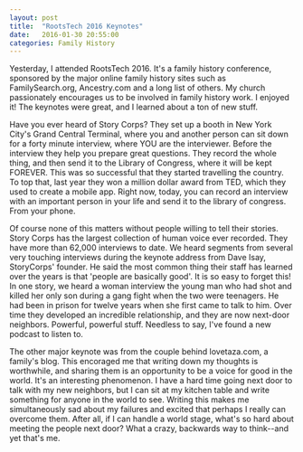 ```yaml
---
layout: post
title:  "RootsTech 2016 Keynotes"
date:   2016-01-30 20:55:00
categories: Family History 
---
```

Yesterday, I attended RootsTech 2016. It's a family history conference, sponsored by the major online family history sites such as FamilySearch.org, Ancestry.com and a long list of others. My church passionately encourages us to be involved in family history work. I enjoyed it! The keynotes were great, and I learned about a ton of new stuff.

Have you ever heard of Story Corps? They set up a booth in New York City's Grand Central Terminal, where you and another person can sit down for a forty minute interview, where YOU are the interviewer. Before the interview they help you prepare great questions. They record the whole thing, and then send it to the Library of Congress, where it will be kept FOREVER. This was so successful that they started travelling the country. To top that, last year they won a million dollar award from TED, which they used to create a mobile app. Right now, today, you can record an interview with an important person in your life and send it to the library of congress. From your phone.

Of course none of this matters without people willing to tell their stories. Story Corps has the largest collection of human voice ever recorded. They have more than 62,000 interviews to date. We heard segments from several very touching interviews during the keynote address from Dave Isay, StoryCorps' founder. He said the most common thing their staff has learned over the years is that 'people are basically good'. It is so easy to forget this! In one story, we heard a woman interview the young man who had shot and killed her only son during a gang fight when the two were teenagers. He had been in prison for twelve years when she first came to talk to him. Over time they developed an incredible relationship, and they are now next-door neighbors. Powerful, powerful stuff. Needless to say, I've found a new podcast to listen to.

The other major keynote was from the couple behind lovetaza.com, a family's blog. This encoraged me that writing down my thoughts is worthwhile, and sharing them is an opportunity to be a voice for good in the world. It's an interesting phenomenon. I have a hard time going next door to talk with my new neighbors, but I can sit at my kitchen table and write something for anyone in the world to see. Writing this makes me simultaneously sad about my failures and excited that perhaps I really can overcome them. After all, if I can handle a world stage, what's so hard about meeting the people next door? What a crazy, backwards way to think--and yet that's me.
